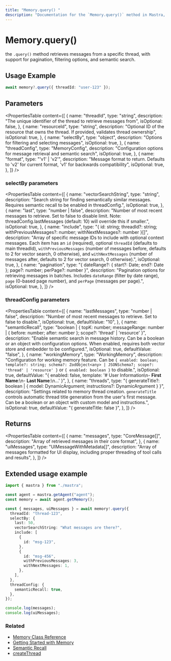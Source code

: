 ```yaml
---
title: "Memory.query() "
description: "Documentation for the `Memory.query()` method in Mastra, which retrieves messages from a specific thread with support for pagination, filtering options, and semantic search."
---
```


# Memory.query()

the `.query()` method retrieves messages from a specific thread, with support for pagination, filtering options, and semantic search.

## Usage Example

```typescript copy
await memory?.query({ threadId: "user-123" });
```

## Parameters

<PropertiesTable
content={[
{
name: "threadId",
type: "string",
description: "The unique identifier of the thread to retrieve messages from",
isOptional: false,
},
{
name: "resourceId",
type: "string",
description: "Optional ID of the resource that owns the thread. If provided, validates thread ownership",
isOptional: true,
},
{
name: "selectBy",
type: "object",
description: "Options for filtering and selecting messages",
isOptional: true,
},
{
name: "threadConfig",
type: "MemoryConfig",
description: "Configuration options for message retrieval and semantic search",
isOptional: true,
},
{
name: "format",
type: "'v1' | 'v2'",
description: "Message format to return. Defaults to 'v2' for current format, 'v1' for backwards compatibility",
isOptional: true,
},
]}
/>

### selectBy parameters

<PropertiesTable
content={[
{
name: "vectorSearchString",
type: "string",
description: "Search string for finding semantically similar messages. Requires semantic recall to be enabled in threadConfig.",
isOptional: true,
},
{
name: "last",
type: "number | false",
description: "Number of most recent messages to retrieve. Set to false to disable limit. Note: threadConfig.lastMessages (default: 10) will override this if smaller.",
isOptional: true,
},
{
name: "include",
type: "{ id: string; threadId?: string; withPreviousMessages?: number; withNextMessages?: number }[]",
description: "Array of specific message IDs to include with optional context messages. Each item has an `id` (required), optional `threadId` (defaults to main threadId), `withPreviousMessages` (number of messages before, defaults to 2 for vector search, 0 otherwise), and `withNextMessages` (number of messages after, defaults to 2 for vector search, 0 otherwise).",
isOptional: true,
},
{
name: "pagination",
type: "{ dateRange?: { start?: Date; end?: Date }; page?: number; perPage?: number }",
description: "Pagination options for retrieving messages in batches. Includes `dateRange` (filter by date range), `page` (0-based page number), and `perPage` (messages per page).",
isOptional: true,
},
]}
/>

### threadConfig parameters

<PropertiesTable
content={[
{
name: "lastMessages",
type: "number | false",
description: "Number of most recent messages to retrieve. Set to false to disable.",
isOptional: true,
defaultValue: "10",
},
{
name: "semanticRecall",
type: "boolean | { topK: number; messageRange: number | { before: number; after: number }; scope?: 'thread' | 'resource' }",
description: "Enable semantic search in message history. Can be a boolean or an object with configuration options. When enabled, requires both vector store and embedder to be configured.",
isOptional: true,
defaultValue: "false",
},
{
name: "workingMemory",
type: "WorkingMemory",
description: "Configuration for working memory feature. Can be `{ enabled: boolean; template?: string; schema?: ZodObject<any> | JSONSchema7; scope?: 'thread' | 'resource' }` or `{ enabled: boolean }` to disable.",
isOptional: true,
defaultValue: "{ enabled: false, template: '# User Information\\n- **First Name**:\\n- **Last Name**:\\n...' }",
},
{
name: "threads",
type: "{ generateTitle?: boolean | { model: DynamicArgument<MastraLanguageModel>; instructions?: DynamicArgument<string> } }",
description: "Settings related to memory thread creation. `generateTitle` controls automatic thread title generation from the user's first message. Can be a boolean or an object with custom model and instructions.",
isOptional: true,
defaultValue: "{ generateTitle: false }",
},
]}
/>

## Returns

<PropertiesTable
content={[
{
name: "messages",
type: "CoreMessage[]",
description: "Array of retrieved messages in their core format",
},
{
name: "uiMessages",
type: "UIMessageWithMetadata[]",
description: "Array of messages formatted for UI display, including proper threading of tool calls and results",
},
]}
/>

## Extended usage example

```typescript filename="src/test-memory.ts" showLineNumbers copy
import { mastra } from "./mastra";

const agent = mastra.getAgent("agent");
const memory = await agent.getMemory();

const { messages, uiMessages } = await memory!.query({
  threadId: "thread-123",
  selectBy: {
    last: 50,
    vectorSearchString: "What messages are there?",
    include: [
      {
        id: "msg-123",
      },
      {
        id: "msg-456",
        withPreviousMessages: 3,
        withNextMessages: 1,
      },
    ],
  },
  threadConfig: {
    semanticRecall: true,
  },
});

console.log(messages);
console.log(uiMessages);
```

### Related

- [Memory Class Reference](/docs/reference/memory)
- [Getting Started with Memory](/docs/memory/overview)
- [Semantic Recall](/docs/memory/semantic-recall)
- [createThread](/docs/reference/memory/createThread)
